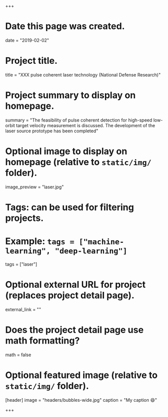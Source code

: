 +++
# Date this page was created.
date = "2019-02-02"

# Project title.
title = "XXX pulse coherent laser technology (National Defense Research)"

# Project summary to display on homepage.
summary = "The feasibility of pulse coherent detection for high-speed low-orbit target velocity measurement is discussed. The development of the laser source prototype has been completed"

# Optional image to display on homepage (relative to `static/img/` folder).
image_preview = "laser.jpg"

# Tags: can be used for filtering projects.
# Example: `tags = ["machine-learning", "deep-learning"]`
tags = ["laser"]

# Optional external URL for project (replaces project detail page).
external_link = ""

# Does the project detail page use math formatting?
math = false

# Optional featured image (relative to `static/img/` folder).
[header]
image = "headers/bubbles-wide.jpg"
caption = "My caption :smile:"

+++

